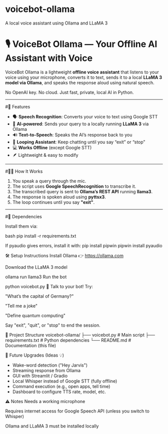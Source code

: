 # voicebot-ollama
A local voice assistant using Ollama and LLaMA 3
# 🎙️ VoiceBot Ollama — Your Offline AI Assistant with Voice

VoiceBot Ollama is a lightweight **offline voice assistant** that listens to your voice using your microphone, converts it to text, sends it to a local **LLaMA 3 model via Ollama**, and speaks the response aloud using natural speech.

No OpenAI key. No cloud. Just fast, private, local AI in Python.

---

#🚀 Features

- 🗣️ **Speech Recognition**: Converts your voice to text using Google STT
- 🧠 **AI-powered**: Sends your query to a locally running **LLaMA 3** via Ollama
- 🔊 **Text-to-Speech**: Speaks the AI’s response back to you
- 🔁 **Looping Assistant**: Keep chatting until you say “exit” or “stop”
- 💻 **Works Offline** (except Google STT)
- 🪶 Lightweight & easy to modify

---

#🧑‍💻 How It Works

1. You speak a query through the mic.
2. The script uses **Google SpeechRecognition** to transcribe it.
3. The transcribed query is sent to **Ollama’s REST API** running **llama3**.
4. The response is spoken aloud using **pyttsx3**.
5. The loop continues until you say **"exit"**.

---

#🧩 Dependencies

Install them via:

bash
pip install -r requirements.txt

If pyaudio gives errors, install it with:
pip install pipwin
pipwin install pyaudio


🛠️ Setup Instructions
Install Ollama
👉 https://ollama.com

Download the LLaMA 3 model

ollama run llama3
Run the bot

python voicebot.py
🎤 Talk to your bot!
Try:

"What’s the capital of Germany?"

"Tell me a joke"

"Define quantum computing"

Say "exit", "quit", or "stop" to end the session.

📁 Project Structure
voicebot-ollama/
├── voicebot.py         # Main script
├── requirements.txt    # Python dependencies
└── README.md           # Documentation (this file)


🔄 Future Upgrades (Ideas 💡)
- Wake-word detection ("Hey Jarvis")
- Streaming response from Ollama
- GUI with Streamlit / Gradio
- Local Whisper instead of Google STT (fully offline)
- Command execution (e.g., open apps, tell time)
- Dashboard to configure TTS rate, model, etc.

⚠️ Notes
Needs a working microphone

Requires internet access for Google Speech API (unless you switch to Whisper)

Ollama and LLaMA 3 must be installed locally

